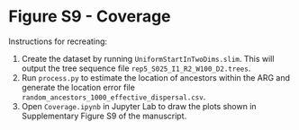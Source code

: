 # Figure S9 - Coverage

Instructions for recreating:

1) Create the dataset by running `UniformStartInTwoDims.slim`. This will output the tree sequence file `rep5_S025_I1_R2_W100_D2.trees`.
2) Run `process.py` to estimate the location of ancestors within the ARG and generate the location error file `random_ancestors_1000_effective_dispersal.csv`.
3) Open `Coverage.ipynb` in Jupyter Lab to draw the plots shown in Supplementary Figure S9 of the manuscript.
